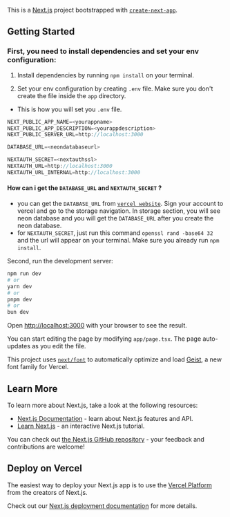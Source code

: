 This is a [Next.js](https://nextjs.org) project bootstrapped with [`create-next-app`](https://nextjs.org/docs/app/api-reference/cli/create-next-app).

## Getting Started

### First, you need to install dependencies and set your env configuration:

1. Install dependencies by running ```npm install``` on your terminal.

2. Set your env configuration by creating `.env` file. Make sure you don't create the file inside the `app` directory.
- This is how you will set you `.env` file.
```c
NEXT_PUBLIC_APP_NAME=<yourappname>
NEXT_PUBLIC_APP_DESCRIPTION=<yourappdescription>
NEXT_PUBLIC_SERVER_URL=http://localhost:3000

DATABASE_URL=<neondatabaseurl>

NEXTAUTH_SECRET=<nextauthssl>
NEXTAUTH_URL=http://localhost:3000
NEXTAUTH_URL_INTERNAL=http://localhost:3000
```

#### How can i get the `DATABASE_URL` and `NEXTAUTH_SECRET` ?
  - you can get the `DATABASE_URL` from [`vercel website`](https://vercel.com/). Sign your account to vercel and go to the storage navigation. In storage section, you will see neon         database and you will get the `DATABASE_URL` after you create the neon database.
  - for `NEXTAUTH_SECRET`, just run this command `openssl rand -base64 32` and the url will appear on your terminal. Make sure you already run `npm install`.

Second, run the development server:

```bash
npm run dev
# or
yarn dev
# or
pnpm dev
# or
bun dev
```

Open [http://localhost:3000](http://localhost:3000) with your browser to see the result.

You can start editing the page by modifying `app/page.tsx`. The page auto-updates as you edit the file.

This project uses [`next/font`](https://nextjs.org/docs/app/building-your-application/optimizing/fonts) to automatically optimize and load [Geist](https://vercel.com/font), a new font family for Vercel.

## Learn More

To learn more about Next.js, take a look at the following resources:

- [Next.js Documentation](https://nextjs.org/docs) - learn about Next.js features and API.
- [Learn Next.js](https://nextjs.org/learn) - an interactive Next.js tutorial.

You can check out [the Next.js GitHub repository](https://github.com/vercel/next.js) - your feedback and contributions are welcome!

## Deploy on Vercel

The easiest way to deploy your Next.js app is to use the [Vercel Platform](https://vercel.com/new?utm_medium=default-template&filter=next.js&utm_source=create-next-app&utm_campaign=create-next-app-readme) from the creators of Next.js.

Check out our [Next.js deployment documentation](https://nextjs.org/docs/app/building-your-application/deploying) for more details.
